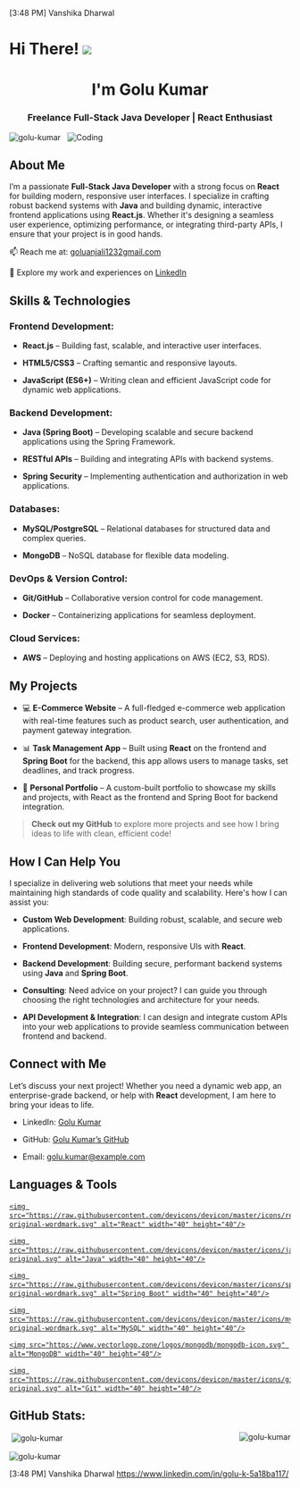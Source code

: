 [3:48 PM] Vanshika Dharwal
# Hi There! <img src="https://raw.githubusercontent.com/MartinHeinz/MartinHeinz/master/wave.gif" width="30px">
 
<h1 align="center">I'm Golu Kumar</h1>

<h3 align="center">Freelance Full-Stack Java Developer | React Enthusiast</h3>
 
<img align="right" alt="Coding" width="400" src="https://cdn.dribbble.com/users/2646423/screenshots/5507196/computer.gif">
 
<p align="left">

  <img src="https://komarev.com/ghpvc/?username=golu-kumar&label=Profile%20views&color=0e75b6&style=flat" alt="golu-kumar" />

</p>
 
## About Me

I’m a passionate **Full-Stack Java Developer** with a strong focus on **React** for building modern, responsive user interfaces. I specialize in crafting robust backend systems with **Java** and building dynamic, interactive frontend applications using **React.js**. Whether it's designing a seamless user experience, optimizing performance, or integrating third-party APIs, I ensure that your project is in good hands.
 
📫 Reach me at: [goluanjali1232gmail.com](mailto:goluanjali123@gmail.com)  

📄 Explore my work and experiences on [LinkedIn](https://www.linkedin.com/in/golu-k-5a18ba117/)
 
## Skills & Technologies
 
### Frontend Development:

- **React.js** – Building fast, scalable, and interactive user interfaces.

- **HTML5/CSS3** – Crafting semantic and responsive layouts.

- **JavaScript (ES6+)** – Writing clean and efficient JavaScript code for dynamic web applications.
 
### Backend Development:

- **Java (Spring Boot)** – Developing scalable and secure backend applications using the Spring Framework.

- **RESTful APIs** – Building and integrating APIs with backend systems.

- **Spring Security** – Implementing authentication and authorization in web applications.
 
### Databases:

- **MySQL/PostgreSQL** – Relational databases for structured data and complex queries.

- **MongoDB** – NoSQL database for flexible data modeling.
 
### DevOps & Version Control:

- **Git/GitHub** – Collaborative version control for code management.

- **Docker** – Containerizing applications for seamless deployment.
 
### Cloud Services:

- **AWS** – Deploying and hosting applications on AWS (EC2, S3, RDS).
 
## My Projects

- 💻 **E-Commerce Website** – A full-fledged e-commerce web application with real-time features such as product search, user authentication, and payment gateway integration.

- 📊 **Task Management App** – Built using **React** on the frontend and **Spring Boot** for the backend, this app allows users to manage tasks, set deadlines, and track progress.

- 📝 **Personal Portfolio** – A custom-built portfolio to showcase my skills and projects, with React as the frontend and Spring Boot for backend integration.
 
> **Check out my GitHub** to explore more projects and see how I bring ideas to life with clean, efficient code!
 
## How I Can Help You

I specialize in delivering web solutions that meet your needs while maintaining high standards of code quality and scalability. Here's how I can assist you:
 
- **Custom Web Development**: Building robust, scalable, and secure web applications.

- **Frontend Development**: Modern, responsive UIs with **React**.

- **Backend Development**: Building secure, performant backend systems using **Java** and **Spring Boot**.

- **Consulting**: Need advice on your project? I can guide you through choosing the right technologies and architecture for your needs.

- **API Development & Integration**: I can design and integrate custom APIs into your web applications to provide seamless communication between frontend and backend.
 
## Connect with Me

Let’s discuss your next project! Whether you need a dynamic web app, an enterprise-grade backend, or help with **React** development, I am here to bring your ideas to life.  
 
- LinkedIn: [Golu Kumar](https://linkedin.com/in/golu-kumar)  

- GitHub: [Golu Kumar’s GitHub](https://github.com/golu-kumar)  

- Email: [golu.kumar@example.com](mailto:golu.kumar@example.com)
 
## Languages & Tools
 
<p align="left"> 

  <!-- React -->

  <a href="https://react.dev/" target="_blank"> 

    <img src="https://raw.githubusercontent.com/devicons/devicon/master/icons/react/react-original-wordmark.svg" alt="React" width="40" height="40"/>

  </a>
 
  <!-- Java -->

  <a href="https://www.java.com/" target="_blank"> 

    <img src="https://raw.githubusercontent.com/devicons/devicon/master/icons/java/java-original.svg" alt="Java" width="40" height="40"/>

  </a>
 
  <!-- Spring Boot -->

  <a href="https://spring.io/projects/spring-boot" target="_blank"> 

    <img src="https://raw.githubusercontent.com/devicons/devicon/master/icons/spring/spring-original-wordmark.svg" alt="Spring Boot" width="40" height="40"/>

  </a>
 
  <!-- MySQL -->

  <a href="https://www.mysql.com/" target="_blank"> 

    <img src="https://raw.githubusercontent.com/devicons/devicon/master/icons/mysql/mysql-original-wordmark.svg" alt="MySQL" width="40" height="40"/>

  </a>
 
  <!-- MongoDB -->

  <a href="https://www.mongodb.com/" target="_blank"> 

    <img src="https://www.vectorlogo.zone/logos/mongodb/mongodb-icon.svg" alt="MongoDB" width="40" height="40"/>

  </a>
 
  <!-- Git -->

  <a href="https://github.com/" target="_blank"> 

    <img src="https://raw.githubusercontent.com/devicons/devicon/master/icons/git/git-original.svg" alt="Git" width="40" height="40"/>

  </a>

</p>
 
## GitHub Stats:

<p><img align="right" src="https://github-readme-stats.vercel.app/api/top-langs?username=golu-kumar&show_icons=true&locale=en&layout=compact" alt="golu-kumar" /></p>
 
<p>&nbsp;<img align="center" src="https://github-readme-stats.vercel.app/api?username=golu-kumar&show_icons=true&locale=en" alt="golu-kumar" /></p>
 
<p><img align="center" src="https://github-readme-streak-stats.herokuapp.com/?user=golu-kumar&" alt="golu-kumar" /></p>

[3:48 PM] Vanshika Dharwal
https://www.linkedin.com/in/golu-k-5a18ba117/
